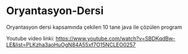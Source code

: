 # Oryantasyon-Dersi
Oryantasyon dersi kapsamında çekilen 10 tane java ile çözülen program

Youtube video linki: https://www.youtube.com/watch?v=SBDKqdBw-LE&list=PLKzha3aoHuOgN84A55xf7O15NCLEO0257

